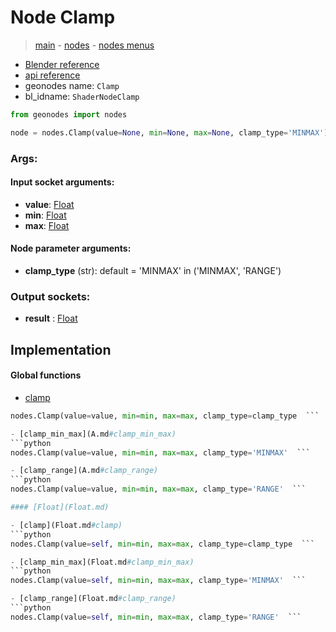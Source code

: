 # Node Clamp

> [main](../structure.md) - [nodes](nodes.md) - [nodes menus](nodes_menus.md)

- [Blender reference](https://docs.blender.org/manual/en/latest/modeling/geometry_nodes/utilities/clamp.html)
- [api reference](https://docs.blender.org/api/current/bpy.types.ShaderNodeClamp.html)
- geonodes name: `Clamp`
- bl_idname: `ShaderNodeClamp`

```python
from geonodes import nodes

node = nodes.Clamp(value=None, min=None, max=None, clamp_type='MINMAX')
```

### Args:

#### Input socket arguments:

- **value**: [Float](Float.md)
- **min**: [Float](Float.md)
- **max**: [Float](Float.md)

#### Node parameter arguments:

- **clamp_type** (str): default = 'MINMAX' in ('MINMAX', 'RANGE')

### Output sockets:

- **result** : [Float](Float.md)

## Implementation

#### Global functions

 - [clamp](A.md#clamp)
  ```python
  nodes.Clamp(value=value, min=min, max=max, clamp_type=clamp_type  ```

 - [clamp_min_max](A.md#clamp_min_max)
  ```python
  nodes.Clamp(value=value, min=min, max=max, clamp_type='MINMAX'  ```

 - [clamp_range](A.md#clamp_range)
  ```python
  nodes.Clamp(value=value, min=min, max=max, clamp_type='RANGE'  ```

#### [Float](Float.md)

 - [clamp](Float.md#clamp)
  ```python
  nodes.Clamp(value=self, min=min, max=max, clamp_type=clamp_type  ```

 - [clamp_min_max](Float.md#clamp_min_max)
  ```python
  nodes.Clamp(value=self, min=min, max=max, clamp_type='MINMAX'  ```

 - [clamp_range](Float.md#clamp_range)
  ```python
  nodes.Clamp(value=self, min=min, max=max, clamp_type='RANGE'  ```

